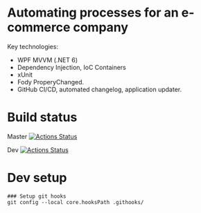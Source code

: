 # Automating processes for an e-commerce company

Key technologies:
- WPF MVVM (.NET 6)
- Dependency Injection, IoC Containers
- xUnit
- Fody ProperyChanged.
- GitHub CI/CD, automated changelog, application updater.

# Build status
Master [![Actions Status](https://github.com/anion0278/mapp/actions/workflows/ci.yml/badge.svg?branch=master)](https://github.com/anion0278/mapp/actions)

Dev [![Actions Status](https://github.com/anion0278/mapp/actions/workflows/ci.yml/badge.svg)](https://github.com/anion0278/mapp/actions/workflows/ci.yml)

# Dev setup
```
### Setup git hooks
git config --local core.hooksPath .githooks/
```

